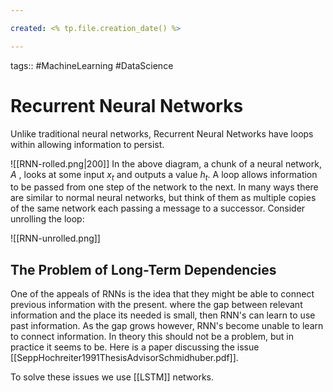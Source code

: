 ```yaml
---

created: <% tp.file.creation_date() %>

---
```

tags:: #MachineLearning #DataScience 

# Recurrent Neural Networks

Unlike traditional neural networks, Recurrent Neural Networks have loops within allowing information to persist.

![[RNN-rolled.png|200]]
In the above diagram, a chunk of a neural network, $A$ , looks at some input $x_t$ and outputs a value $h_t$. A loop allows information to be passed from one step of the network to the next. In many ways there are similar to normal neural networks, but think of them as multiple copies of the same network each passing a message to a successor. Consider unrolling the loop:

![[RNN-unrolled.png]]

## The Problem of Long-Term Dependencies

One of the appeals of RNNs is the idea that they might be able to connect previous information with the present. where the gap between relevant information and the place its needed is small, then RNN's can learn to use past information. As the gap grows however, RNN's become unable to learn to connect information. In theory this should not be a problem, but in practice it seems to be. Here is a paper discussing the issue [[SeppHochreiter1991ThesisAdvisorSchmidhuber.pdf]].

To solve these issues we use [[LSTM]] networks.

